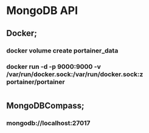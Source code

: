 # MongoDB API
## Docker;
### docker volume create portainer_data
### docker run -d -p 9000:9000 -v /var/run/docker.sock:/var/run/docker.sock:z portainer/portainer
# 
## MongoDBCompass;
### mongodb://localhost:27017

